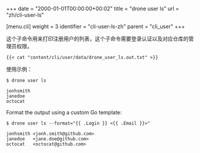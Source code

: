 +++
date = "2000-01-01T00:00:00+00:02"
title = "drone user ls"
url = "zh/cli-user-ls"

[menu.cli]
  weight = 3
  identifier = "cli-user-ls-zh"
  parent = "cli_user"
+++

<!--This subcommand prints a list of all registered users. Please note this command requires administrative privileges.-->

这个子命令用来打印注册用户的列表，这个子命令需要登录认证以及对应仓库的管理员权限。

```text
{{< cat "content/cli/user/data/drone_user_ls.out.txt" >}}
```

使用示例：

```text
$ drone user ls

jonhsmith
janedoe
octocat
```

Format the output using a custom Go template:

```text
$ drone user ls --format="{{ .Login }} <{{ .Email }}>"

jonhsmith <jonh.smith@github.com>
janedoe   <jane.doe@github.com>
octocat   <octocat@github.com>
```
